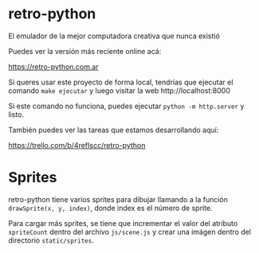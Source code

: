 # retro-python

El emulador de la mejor computadora creativa que nunca existió

Puedes ver la versión más reciente online acá:

https://retro-python.com.ar

Si queres usar este proyecto de forma local, tendrías que ejecutar
el comando `make ejecutar` y luego visitar la web http://localhost:8000

Si este comando no funciona, puedes ejecutar `python -m http.server` y listo.

También puedes ver las tareas que estamos desarrollando aquí:

https://trello.com/b/4refIscc/retro-python


# Sprites

retro-python tiene varios sprites para dibujar llamando a la función
`drawSprite(x, y, index)`, donde index es el número de sprite.

Para cargar más sprites, se tiene que incrementar el valor del atributo
`spriteCount` dentro del archivo `js/scene.js` y crear una imágen dentro
del directorio `static/sprites`.

